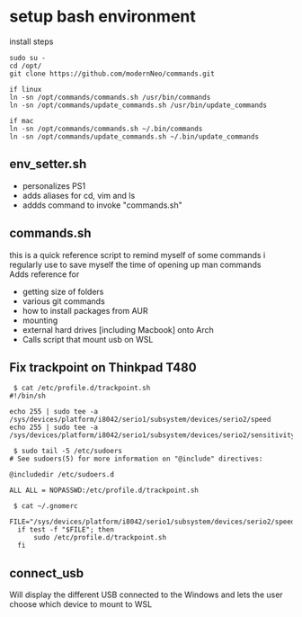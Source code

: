 # setup bash environment

install steps
```
sudo su -
cd /opt/
git clone https://github.com/modernNeo/commands.git

if linux
ln -sn /opt/commands/commands.sh /usr/bin/commands
ln -sn /opt/commands/update_commands.sh /usr/bin/update_commands

if mac
ln -sn /opt/commands/commands.sh ~/.bin/commands
ln -sn /opt/commands/update_commands.sh ~/.bin/update_commands

```

## env_setter.sh
 * personalizes PS1
 * adds aliases for cd, vim and ls
 * addds command to invoke "commands.sh"

## commands.sh
this is a quick reference script to remind myself of some commands i regularly use to save myself the time of opening up man commands  
Adds reference for
 * getting size of folders
 * various git commands
 * how to install packages from AUR
 * mounting
 * external hard drives [including Macbook] onto Arch  
 * Calls script that mount usb on WSL

## Fix trackpoint on Thinkpad T480
```
 $ cat /etc/profile.d/trackpoint.sh 
#!/bin/sh

echo 255 | sudo tee -a /sys/devices/platform/i8042/serio1/subsystem/devices/serio2/speed
echo 255 | sudo tee -a /sys/devices/platform/i8042/serio1/subsystem/devices/serio2/sensitivity

 $ sudo tail -5 /etc/sudoers
# See sudoers(5) for more information on "@include" directives:

@includedir /etc/sudoers.d

ALL ALL = NOPASSWD:/etc/profile.d/trackpoint.sh

 $ cat ~/.gnomerc 
  FILE="/sys/devices/platform/i8042/serio1/subsystem/devices/serio2/speed"
  if test -f "$FILE"; then
	  sudo /etc/profile.d/trackpoint.sh
  fi
```

## connect_usb  
Will display the different USB connected to the Windows and lets the user choose which device to mount to WSL
